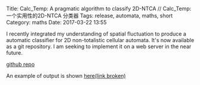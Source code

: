 Title: Calc_Temp: A pragmatic algorithm to classify 2D-NTCA // Calc_Temp:一个实用性的2D-NTCA 分类器
Tags: release, automata, maths, short 
Category: maths
Date: 2017-03-22 13:55

I recently integrated my understanding of spatial fluctuation to produce a automatic classifier for 2D non-totalistic cellular automata. It's now available as a git repository. I am seeking to implement it on a web server in the near future.

<a href="https://github.com/shouldsee/calc_temp">github repo</a>

An example of output is shown <a href="https://flaw.000webhostapp.com/calc_temp/example.html">here(link broken)</a>